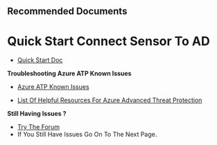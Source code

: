 <properties
	pageTitle="Quickstart: Connect to your Active Directory Forest"
	description="Sensor connect"
	infoBubbleText="sensor connect"
	service="microsoft-aatp"
	resource="aatp"
	authors="digeler"
	ms.author="digeler"
	displayOrder="2"
	selfHelpType="generic"
	supportTopicIds="32729025"
	resourceTags=""
	productPesIds="16264"
	cloudEnvironments="Public"
	articleId="Configuring connectivity to Active Directory"
	ownershipId="Azure_Advanced_Threat_Protection"
/>

## **Recommended Documents**

# **Quick Start Connect Sensor To AD**



* [Quick Start Doc](https://docs.microsoft.com/azure-advanced-threat-protection/install-atp-step1)

 **Troubleshooting Azure ATP Known Issues** 

* [Azure ATP Known Issues](https://docs.microsoft.com/azure-advanced-threat-protection/troubleshooting-atp-known-issues)

* [List Of Helpful Resources For Azure Advanced Threat Protection](https://docs.microsoft.com/azure-advanced-threat-protection/atp-resources)

 **Still Having Issues ?**
<br>
* [Try The Forum](https://techcommunity.microsoft.com/t5/azure-advanced-threat-protection/bd-p/AzureAdvancedThreatProtection) <br>
* If You Still Have Issues Go On To The Next Page.
